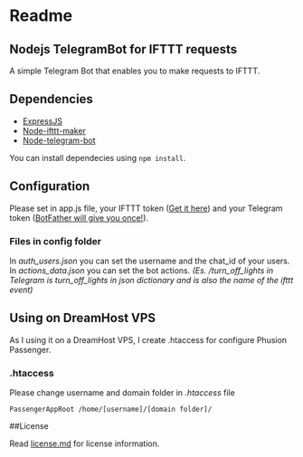 # Readme

## Nodejs TelegramBot for IFTTT requests

A simple Telegram Bot that enables you to make requests to IFTTT.


## Dependencies

- [ExpressJS](http://expressjs.com/)
- [Node-ifttt-maker](https://github.com/j3lte/node-ifttt-maker)
- [Node-telegram-bot](https://github.com/depoio/node-telegram-bot)

You can install dependecies using `npm install`.

## Configuration
Please set in app.js file, your IFTTT token ([Get it here](https://ifttt.com/maker)) and your Telegram token ([BotFather will give you once!](https://telegram.me/botfather)).

### Files in config folder
In *auth_users.json* you can set the username and the chat_id of your users.
In *actions_data.json*  you can set the bot actions. *(Es. /turn_off_lights in Telegram is turn_off_lights in json dictionary and is also the name of the ifttt event)*


## Using on DreamHost VPS

As I using it on a DreamHost VPS, I create .htaccess for configure Phusion Passenger.

### .htaccess
Please change username and domain folder in *.htaccess* file

`PassengerAppRoot /home/[username]/[domain folder]/`


##License

Read [license.md](https://github.com/beat84/nodejs_telegram_bot_ifttt/blob/master/LICENSE.md) for license information.